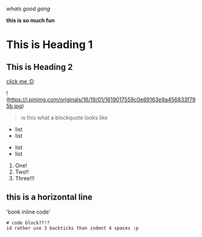 *whats good gang*

**this is so much fun**

# This is Heading 1

## This is Heading 2

[click me :D](https://www.notion.so/eleanor-s-life-a89c2029c79e4611ab3060ddabb354b4)

!(https://i.pinimg.com/originals/16/19/01/1619017559c0e69163e9a456833f795b.jpg)

> is this what a blockquote looks like

- list
- list
* list
* list

1. One!
2. Two!!
3. Three!!!

this is a horizontal line
---

'bonk inline code'

```
# code block??!?
id rather use 3 backticks than indent 4 spaces :p
```
